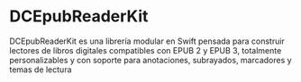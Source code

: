 # DCEpubReaderKit
DCEpubReaderKit es una librería modular en Swift pensada para construir lectores de libros digitales compatibles con EPUB 2 y EPUB 3, totalmente personalizables y con soporte para anotaciones, subrayados, marcadores y temas de lectura
